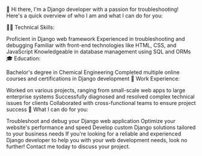 👋 Hi there, I'm a Django developer with a passion for troubleshooting! Here's a quick overview of who I am and what I can do for you:

👨‍💻 Technical Skills:

Proficient in Django web framework
Experienced in troubleshooting and debugging
Familiar with front-end technologies like HTML, CSS, and JavaScript
Knowledgeable in database management using SQL and ORMs
🎓 Education:

Bachelor's degree in Chemical Engineering
Completed multiple online courses and certifications in Django development
🔧 Work Experience:

Worked on various projects, ranging from small-scale web apps to large enterprise systems
Successfully diagnosed and resolved complex technical issues for clients
Collaborated with cross-functional teams to ensure project success
🤝 What I can do for you:

Troubleshoot and debug your Django web application
Optimize your website's performance and speed
Develop custom Django solutions tailored to your business needs
If you're looking for a reliable and experienced Django developer to help you with your web development needs, look no further! Contact me today to discuss your project.
